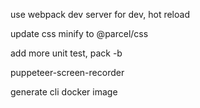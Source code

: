 
use webpack dev server for dev, hot reload

update css minify to @parcel/css

add more unit test, pack -b

puppeteer-screen-recorder

generate cli docker image